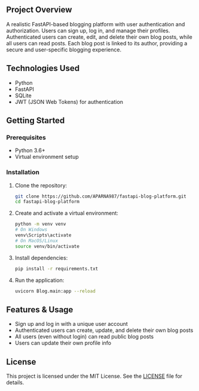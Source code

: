 ## Project Overview

A realistic FastAPI-based blogging platform with user authentication and authorization. Users can sign up, log in, and manage their profiles. Authenticated users can create, edit, and delete their own blog posts, while all users can read posts. Each blog post is linked to its author, providing a secure and user-specific blogging experience.

## Technologies Used

* Python
* FastAPI
* SQLite 
* JWT (JSON Web Tokens) for authentication

## Getting Started

### Prerequisites

* Python 3.6+
* Virtual environment setup

### Installation

1. Clone the repository:

   ```bash
   git clone https://github.com/APARNA987/fastapi-blog-platform.git
   cd fastapi-blog-platform
   ```

2. Create and activate a virtual environment:

   ```bash
   python -m venv venv
   # On Windows
   venv\Scripts\activate
   # On MacOS/Linux
   source venv/bin/activate
   ```

3. Install dependencies:

   ```bash
   pip install -r requirements.txt
   ```

4. Run the application:

   ```bash
   uvicorn Blog.main:app --reload
   ```
## Features & Usage

- Sign up and log in with a unique user account
- Authenticated users can create, update, and delete their own blog posts
- All users (even without login) can read public blog posts
- Users can update their own profile info

## License

This project is licensed under the MIT License. See the [LICENSE](LICENSE) file for details.


